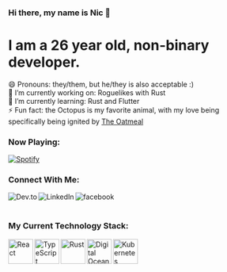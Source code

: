 ### Hi there, my name is Nic 👋
# I am a 26 year old, non-binary developer.

😄 Pronouns: they/them, but he/they is also acceptable :) <br />
🔭 I’m currently working on: Roguelikes with Rust <br />
🌱 I’m currently learning: Rust and Flutter <br />
⚡ Fun fact: the Octopus is my favorite animal, with my love being specifically being ignited by [The Oatmeal](https://theoatmeal.com/story/octopus)

### Now Playing:
[![Spotify](https://novatorem-nicfitzgerald.vercel.app/api/spotify)](https://open.spotify.com/user/amodernmystery)


### Connect With Me:

[<img align="left" alt="Dev.to" src="https://img.shields.io/badge/DEV.TO-%230A0A0A.svg?&style=for-the-badge&logo=dev.to&logoColor=white" />][blog]
[<img align="left" alt="LinkedIn" src="https://img.shields.io/badge/linkedin-%230077B5.svg?&style=for-the-badge&logo=linkedin&logoColor=white" />][linkedin]
[<img align="left" alt="facebook" src="https://img.shields.io/badge/facebook-%231877F2.svg?&style=for-the-badge&logo=facebook&logoColor=white" />][facebook]

<br />
<br />

### My Current Technology Stack:

<img align="left" alt="React" width="50px" src="https://cdn.jsdelivr.net/npm/simple-icons/icons/react.svg" />
<img align="left" alt="TypeScript" width="50px" src="https://cdn.jsdelivr.net/npm/simple-icons/icons/typescript.svg" />
<img align="left" alt="Rust" width="50px" src="https://cdn.jsdelivr.net/npm/simple-icons/icons/rust.svg" />
<img align="left" alt="Digital Ocean" width="50px" src="https://cdn.jsdelivr.net/npm/simple-icons/icons/digitalocean.svg" />
<img align="left" alt="Kubernetes" width="50px" src="https://cdn.jsdelivr.net/npm/simple-icons/icons/kubernetes.svg" />

[blog]: https://dev.to/nicfitzgerald
[linkedin]: https://linkedin.com/in/nicfitzgerald/
[facebook]: https://www.facebook.com/nicfitzgerald378/

<!--
**nicfitzgerald/nicfitzgerald** is a ✨ _special_ ✨ repository because its `README.md` (this file) appears on your GitHub profile.

Here are some ideas to get you started:

- 🔭 I’m currently working on ...
- 🌱 I’m currently learning ...
- 👯 I’m looking to collaborate on ...
- 🤔 I’m looking for help with ...
- 💬 Ask me about ...
- 📫 How to reach me: ...
- 😄 Pronouns: ...
- ⚡ Fun fact: ...
-->
